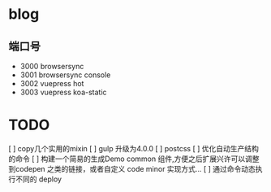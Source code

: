 # blog
## 端口号
- 3000 browsersync
- 3001 browsersync console
- 3002 vuepress hot
- 3003 vuepress koa-static
# TODO
[ ] copy几个实用的mixin
[ ] gulp 升级为4.0.0
[ ] postcss
[ ] 优化自动生产结构的命令
[ ] 构建一个简易的生成Demo common 组件,方便之后扩展兴许可以调整到codepen 之类的链接，或者自定义 code minor 实现方式...
[ ] 通过命令动态执行不同的 deploy 